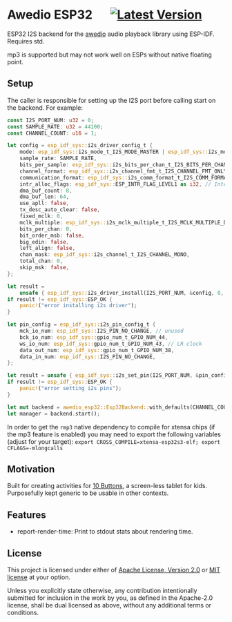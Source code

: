 # Awedio ESP32 &emsp; [![Latest Version]][crates.io]

ESP32 I2S backend for the [awedio] audio playback library using ESP-IDF.
Requires std.

mp3 is supported but may not work well on ESPs without native floating point.

## Setup

The caller is responsible for setting up the I2S port before calling start on
the backend. For example:


```rust no_run
const I2S_PORT_NUM: u32 = 0;
const SAMPLE_RATE: u32 = 44100;
const CHANNEL_COUNT: u16 = 1;

let config = esp_idf_sys::i2s_driver_config_t {
    mode: esp_idf_sys::i2s_mode_t_I2S_MODE_MASTER | esp_idf_sys::i2s_mode_t_I2S_MODE_TX,
    sample_rate: SAMPLE_RATE,
    bits_per_sample: esp_idf_sys::i2s_bits_per_chan_t_I2S_BITS_PER_CHAN_16BIT,
    channel_format: esp_idf_sys::i2s_channel_fmt_t_I2S_CHANNEL_FMT_ONLY_RIGHT,
    communication_format: esp_idf_sys::i2s_comm_format_t_I2S_COMM_FORMAT_STAND_I2S,
    intr_alloc_flags: esp_idf_sys::ESP_INTR_FLAG_LEVEL1 as i32, // Interrupt level 1, default 0
    dma_buf_count: 8,
    dma_buf_len: 64,
    use_apll: false,
    tx_desc_auto_clear: false,
    fixed_mclk: 0,
    mclk_multiple: esp_idf_sys::i2s_mclk_multiple_t_I2S_MCLK_MULTIPLE_DEFAULT,
    bits_per_chan: 0,
    bit_order_msb: false,
    big_edin: false,
    left_align: false,
    chan_mask: esp_idf_sys::i2s_channel_t_I2S_CHANNEL_MONO,
    total_chan: 0,
    skip_msk: false,
};

let result =
    unsafe { esp_idf_sys::i2s_driver_install(I2S_PORT_NUM, &config, 0, std::ptr::null_mut()) };
if result != esp_idf_sys::ESP_OK {
    panic!("error installing i2s driver");
}

let pin_config = esp_idf_sys::i2s_pin_config_t {
    mck_io_num: esp_idf_sys::I2S_PIN_NO_CHANGE, // unused
    bck_io_num: esp_idf_sys::gpio_num_t_GPIO_NUM_44,
    ws_io_num: esp_idf_sys::gpio_num_t_GPIO_NUM_43, // LR clock
    data_out_num: esp_idf_sys::gpio_num_t_GPIO_NUM_38,
    data_in_num: esp_idf_sys::I2S_PIN_NO_CHANGE,
};

let result = unsafe { esp_idf_sys::i2s_set_pin(I2S_PORT_NUM, &pin_config) };
if result != esp_idf_sys::ESP_OK {
    panic!("error setting i2s pins");
}

let mut backend = awedio_esp32::Esp32Backend::with_defaults(CHANNEL_COUNT, SAMPLE_RATE);
let manager = backend.start();
```

In order to get the `rmp3` native dependency to compile for xtensa chips
(if the mp3 feature is enabled) you may need to export the following variables
(adjust for your target):
`export CROSS_COMPILE=xtensa-esp32s3-elf; export CFLAGS=-mlongcalls`

## Motivation

Built for creating activities for [10 Buttons](https://www.10Buttons.com), a
screen-less tablet for kids. Purposefully kept generic to be usable in other
contexts.

## Features

* report-render-time: Print to stdout stats about rendering time.

## License

This project is licensed under either of
[Apache License, Version 2.0](https://www.apache.org/licenses/LICENSE-2.0) or
[MIT license](https://opensource.org/licenses/MIT) at your option.

Unless you explicitly state otherwise, any contribution intentionally submitted
for inclusion in the work by you, as defined in the Apache-2.0 license, shall
be dual licensed as above, without any additional terms or conditions.

[Latest Version]: https://img.shields.io/crates/v/awedio_esp32.svg
[crates.io]: https://crates.io/crates/awedio_esp32
[awedio]: https://docs.rs/awedio
